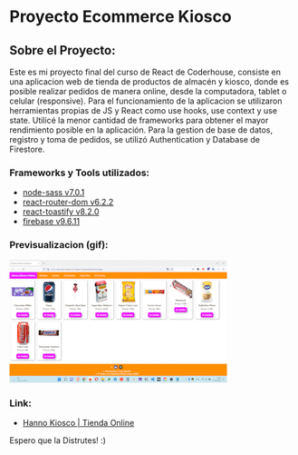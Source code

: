 # Proyecto Ecommerce Kiosco

## Sobre el Proyecto:
Este es mi proyecto final del curso de React de Coderhouse, consiste en una aplicacion web de tienda de productos de almacén y kiosco, donde es posible realizar pedidos de manera online, desde la computadora, tablet o celular (responsive). Para el funcionamiento de la aplicacion se utilizaron herramientas propias de JS y React como use hooks, use context y use state. 
Utilicé la menor cantidad de frameworks para obtener el mayor rendimiento posible en la aplicación.
Para la gestion de base de datos, registro y toma de pedidos, se utilizó Authentication y Database de Firestore.

### Frameworks y Tools utilizados:

* [node-sass v7.0.1](https://www.npmjs.com/package/sass)
* [react-router-dom v6.2.2](https://www.npmjs.com/package/react-router-dom)
* [react-toastify v8.2.0](https://www.npmjs.com/package/react-toastify)
* [firebase v9.6.11](https://firebase.google.com/)

### Previsualizacion (gif):

![](/public/img/13-56-35_AdobeCreativeCloudExpress.gif)

### Link:
* [Hanno Kiosco | Tienda Online ](https://my-react-project-lu7ctg6er-lucasbeckerok.vercel.app/)

Espero que la Distrutes! :)